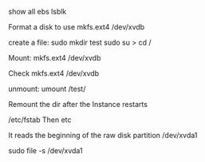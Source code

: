 
show all ebs
lsblk

Format a disk to use
mkfs.ext4 /dev/xvdb

create a file:
sudo mkdir test
sudo su > cd /

Mount:
mkfs.ext4 /dev/xvdb

Check
mkfs.ext4 /dev/xvdb

unmount:
umount /test/

Remount the dir after the Instance restarts

/etc/fstab
Then
<disk path> <folder path> <filesystem type> etc

It reads the beginning of the raw disk partition /dev/xvda1

sudo file -s /dev/xvda1
